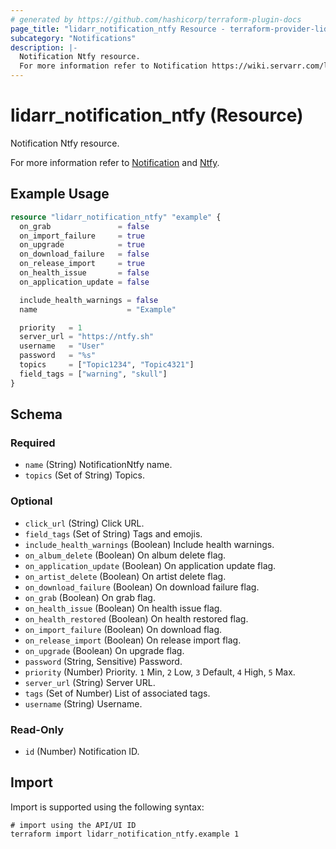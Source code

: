 ```yaml
---
# generated by https://github.com/hashicorp/terraform-plugin-docs
page_title: "lidarr_notification_ntfy Resource - terraform-provider-lidarr"
subcategory: "Notifications"
description: |-
  Notification Ntfy resource.
  For more information refer to Notification https://wiki.servarr.com/lidarr/settings#connect and Ntfy https://wiki.servarr.com/lidarr/supported#ntfy.
---
```


# lidarr_notification_ntfy (Resource)

<!-- subcategory:Notifications -->Notification Ntfy resource.
For more information refer to [Notification](https://wiki.servarr.com/lidarr/settings#connect) and [Ntfy](https://wiki.servarr.com/lidarr/supported#ntfy).

## Example Usage

```terraform
resource "lidarr_notification_ntfy" "example" {
  on_grab               = false
  on_import_failure     = true
  on_upgrade            = true
  on_download_failure   = false
  on_release_import     = true
  on_health_issue       = false
  on_application_update = false

  include_health_warnings = false
  name                    = "Example"

  priority   = 1
  server_url = "https://ntfy.sh"
  username   = "User"
  password   = "%s"
  topics     = ["Topic1234", "Topic4321"]
  field_tags = ["warning", "skull"]
}
```

<!-- schema generated by tfplugindocs -->
## Schema

### Required

- `name` (String) NotificationNtfy name.
- `topics` (Set of String) Topics.

### Optional

- `click_url` (String) Click URL.
- `field_tags` (Set of String) Tags and emojis.
- `include_health_warnings` (Boolean) Include health warnings.
- `on_album_delete` (Boolean) On album delete flag.
- `on_application_update` (Boolean) On application update flag.
- `on_artist_delete` (Boolean) On artist delete flag.
- `on_download_failure` (Boolean) On download failure flag.
- `on_grab` (Boolean) On grab flag.
- `on_health_issue` (Boolean) On health issue flag.
- `on_health_restored` (Boolean) On health restored flag.
- `on_import_failure` (Boolean) On download flag.
- `on_release_import` (Boolean) On release import flag.
- `on_upgrade` (Boolean) On upgrade flag.
- `password` (String, Sensitive) Password.
- `priority` (Number) Priority. `1` Min, `2` Low, `3` Default, `4` High, `5` Max.
- `server_url` (String) Server URL.
- `tags` (Set of Number) List of associated tags.
- `username` (String) Username.

### Read-Only

- `id` (Number) Notification ID.

## Import

Import is supported using the following syntax:

```shell
# import using the API/UI ID
terraform import lidarr_notification_ntfy.example 1
```
